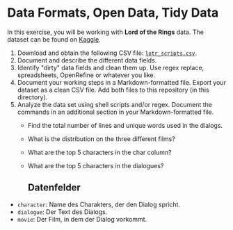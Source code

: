 # Data Formats, Open Data, Tidy Data

In this exercise, you will be working with **Lord of the Rings** data. The dataset can be found on [Kaggle](https://www.kaggle.com/paultimothymooney/lord-of-the-rings-data). 

1. Download and obtain the following CSV file: [`lotr_scripts.csv`](https://www.kaggle.com/datasets/paultimothymooney/lord-of-the-rings-data?select=lotr_scripts.csv). 
2. Document and describe the different data fields.
3. Identify "dirty" data fields and clean them up. Use regex replace, spreadsheets, OpenRefine or whatever you like. 
4. Document your working steps in a Markdown-formatted file. Export your dataset as a clean CSV file. Add both files to this repository (in this directory). 
5. Analyze the data set using shell scripts and/or regex. Document the commands in an additional section in your Markdown-formatted file. 
    * Find the total number of lines and unique words used in the dialogs. 
    * What is the distribution on the three different films? 
    * What are the top 5 characters in the char column?
    * What are the top 5 characters in the dialogues?


      ## Datenfelder
- `character`: Name des Charakters, der den Dialog spricht.
- `dialogue`: Der Text des Dialogs.
- `movie`: Der Film, in dem der Dialog vorkommt.

